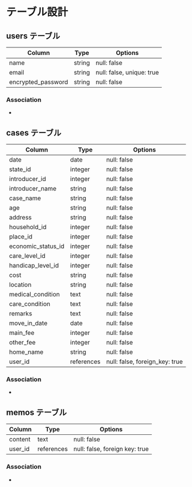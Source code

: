 # テーブル設計

## users テーブル

| Column             | Type    | Options                   |
| ------------------ | ------- | ------------------------- |
| name               | string  | null: false               |
| email              | string  | null: false, unique: true |
| encrypted_password | string  | null: false               |

### Association

- 


## cases テーブル

| Column             | Type       | Options                        |
| ------------------ | ---------- | ------------------------------ |
| date               | date       | null: false                    |
| state_id           | integer    | null: false                    |
| introducer_id      | integer    | null: false                    |
| introducer_name    | string     | null: false                    |
| case_name          | string     | null: false                    |
| age                | string     | null: false                    |
| address            | string     | null: false                    |
| household_id       | integer    | null: false                    |
| place_id           | integer    | null: false                    |
| economic_status_id | integer    | null: false                    |
| care_level_id      | integer    | null: false                    |
| handicap_level_id  | integer    | null: false                    |
| cost               | string     | null: false                    |
| location           | string     | null: false                    |
| medical_condition  | text       | null: false                    |
| care_condition     | text       | null: false                    |
| remarks            | text       | null: false                    |
| move_in_date       | date       | null: false                    |
| main_fee           | integer    | null: false                    |
| other_fee          | integer    | null: false                    |
| home_name          | string     | null: false                    |
| user_id            | references | null: false, foreign_key: true |

### Association

- 

## memos テーブル

| Column      | Type       | Options                        |
| ----------- | ---------- | ------------------------------ |
| content     | text       | null: false                    |
| user_id     | references | null: false, foreign key: true |

### Association

- 